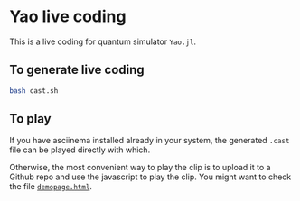 # Yao live coding

This is a live coding for quantum simulator `Yao.jl`.

## To generate live coding

```bash
bash cast.sh
```

## To play

If you have asciinema installed already in your system, the generated `.cast` file can be played directly with which.

Otherwise, the most convenient way to play the clip is to upload it to a Github repo and use the javascript to play the clip. You might want to check the file [`demopage.html`](demopage.html).
